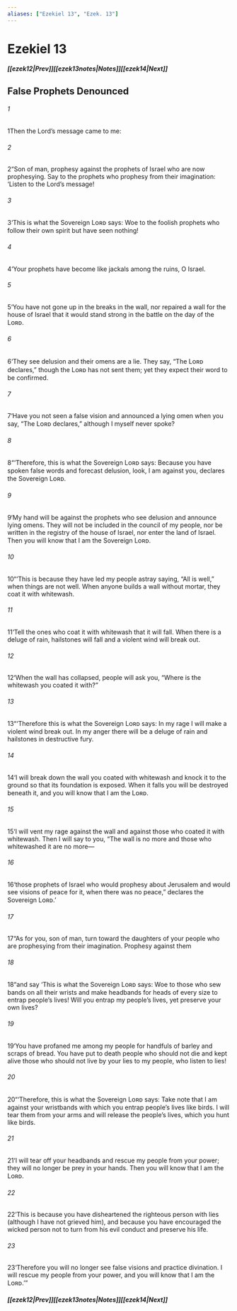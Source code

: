 ```yaml
---
aliases: ["Ezekiel 13", "Ezek. 13"]
---
```

# Ezekiel 13
##### <span class=arrow-left></span>[[ezek12|Prev]]<span class=navigation-separator></span>[[ezek13notes|Notes]]<span class=navigation-separator></span>[[ezek14|Next]]<span class=arrow-right></span>
## False Prophets Denounced
###### 1
<span class=verse-first>1</span>Then the Lord’s message came to me:
###### 2
<span class=verse-body>2</span>“Son of man, prophesy against the prophets of Israel who are now prophesying. Say to the prophets who prophesy from their imagination: ‘Listen to the Lord’s message!
###### 3
<span class=verse-body>3</span>‘This is what the Sovereign Lᴏʀᴅ says: Woe to the foolish prophets who follow their own spirit but have seen nothing!
###### 4
<span class=verse-body>4</span>‘Your prophets have become like jackals among the ruins, O Israel.
###### 5
<span class=verse-body>5</span>‘You have not gone up in the breaks in the wall, nor repaired a wall for the house of Israel that it would stand strong in the battle on the day of the Lᴏʀᴅ.
###### 6
<span class=verse-body>6</span>‘They see delusion and their omens are a lie. They say, “The Lᴏʀᴅ declares,” though the Lᴏʀᴅ has not sent them; yet they expect their word to be confirmed.
###### 7
<span class=verse-body>7</span>‘Have you not seen a false vision and announced a lying omen when you say, “The Lᴏʀᴅ declares,” although I myself never spoke?
<div class=paragraph-break></div>

###### 8
<span class=verse-first>8</span>“‘Therefore, this is what the Sovereign Lᴏʀᴅ says: Because you have spoken false words and forecast delusion, look, I am against you, declares the Sovereign Lᴏʀᴅ.
###### 9
<span class=verse-body>9</span>‘My hand will be against the prophets who see delusion and announce lying omens. They will not be included in the council of my people, nor be written in the registry of the house of Israel, nor enter the land of Israel. Then you will know that I am the Sovereign Lᴏʀᴅ.
###### 10
<span class=verse-body>10</span>“‘This is because they have led my people astray saying, “All is well,” when things are not well. When anyone builds a wall without mortar, they coat it with whitewash.
###### 11
<span class=verse-body>11</span>‘Tell the ones who coat it with whitewash that it will fall. When there is a deluge of rain, hailstones will fall and a violent wind will break out.
###### 12
<span class=verse-body>12</span>‘When the wall has collapsed, people will ask you, “Where is the whitewash you coated it with?”
###### 13
<span class=verse-body>13</span>“‘Therefore this is what the Sovereign Lᴏʀᴅ says: In my rage I will make a violent wind break out. In my anger there will be a deluge of rain and hailstones in destructive fury.
###### 14
<span class=verse-body>14</span>‘I will break down the wall you coated with whitewash and knock it to the ground so that its foundation is exposed. When it falls you will be destroyed beneath it, and you will know that I am the Lᴏʀᴅ.
###### 15
<span class=verse-body>15</span>‘I will vent my rage against the wall and against those who coated it with whitewash. Then I will say to you, “The wall is no more and those who whitewashed it are no more—
###### 16
<span class=verse-body>16</span>‘those prophets of Israel who would prophesy about Jerusalem and would see visions of peace for it, when there was no peace,” declares the Sovereign Lᴏʀᴅ.’
<div class=paragraph-break></div>

###### 17
<span class=verse-first>17</span>“As for you, son of man, turn toward the daughters of your people who are prophesying from their imagination. Prophesy against them
###### 18
<span class=verse-body>18</span>“and say ‘This is what the Sovereign Lᴏʀᴅ says: Woe to those who sew bands on all their wrists and make headbands for heads of every size to entrap people’s lives! Will you entrap my people’s lives, yet preserve your own lives?
###### 19
<span class=verse-body>19</span>‘You have profaned me among my people for handfuls of barley and scraps of bread. You have put to death people who should not die and kept alive those who should not live by your lies to my people, who listen to lies!
<div class=paragraph-break></div>

###### 20
<span class=verse-first>20</span>“‘Therefore, this is what the Sovereign Lᴏʀᴅ says: Take note that I am against your wristbands with which you entrap people’s lives like birds. I will tear them from your arms and will release the people’s lives, which you hunt like birds.
###### 21
<span class=verse-body>21</span>‘I will tear off your headbands and rescue my people from your power; they will no longer be prey in your hands. Then you will know that I am the Lᴏʀᴅ.
###### 22
<span class=verse-body>22</span>‘This is because you have disheartened the righteous person with lies (although I have not grieved him), and because you have encouraged the wicked person not to turn from his evil conduct and preserve his life.
###### 23
<span class=verse-body>23</span>‘Therefore you will no longer see false visions and practice divination. I will rescue my people from your power, and you will know that I am the Lᴏʀᴅ.’”
##### <span class=arrow-left></span>[[ezek12|Prev]]<span class=navigation-separator></span>[[ezek13notes|Notes]]<span class=navigation-separator></span>[[ezek14|Next]]<span class=arrow-right></span>